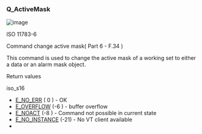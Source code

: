 ### Q\_ActiveMask

![image](https://user-images.githubusercontent.com/69573151/212328886-4d5587f1-b2cd-4e8a-9cbe-0aa55ca1abcf.png)

ISO 11783-6

Command change active mask( Part 6 - F.34 )

This command is used to change the active mask of a working set to either a data or an alarm mask object.

Return values

iso\_s16

* [E\_NO\_ERR](c/IsoCommonDef/E_NO_ERR) ( 0 ) - OK
* [E\_OVERFLOW](c/IsoCommonDef#E_OVERFLOW) (-6 ) - buffer overflow
* [E\_NOACT](c/IsoCommonDef) (-8 ) - Command not possible in current state
* [E\_NO\_INSTANCE](c/IsoCommonDef) (-21) - No VT client available
* 
